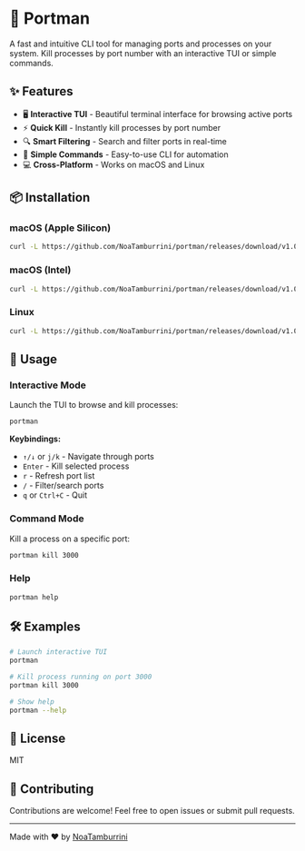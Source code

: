 # 🚢 Portman

A fast and intuitive CLI tool for managing ports and processes on your system. Kill processes by port number with an interactive TUI or simple commands.

## ✨ Features

- 🖥️ **Interactive TUI** - Beautiful terminal interface for browsing active ports
- ⚡ **Quick Kill** - Instantly kill processes by port number
- 🔍 **Smart Filtering** - Search and filter ports in real-time
- 🎯 **Simple Commands** - Easy-to-use CLI for automation
- 💻 **Cross-Platform** - Works on macOS and Linux

## 📦 Installation

### macOS (Apple Silicon)
```bash
curl -L https://github.com/NoaTamburrini/portman/releases/download/v1.0.0/portman-darwin-arm64 -o /usr/local/bin/portman && chmod +x /usr/local/bin/portman
```

### macOS (Intel)
```bash
curl -L https://github.com/NoaTamburrini/portman/releases/download/v1.0.0/portman-darwin-amd64 -o /usr/local/bin/portman && chmod +x /usr/local/bin/portman
```

### Linux
```bash
curl -L https://github.com/NoaTamburrini/portman/releases/download/v1.0.0/portman-linux-amd64 -o /usr/local/bin/portman && chmod +x /usr/local/bin/portman
```

## 🚀 Usage

### Interactive Mode
Launch the TUI to browse and kill processes:
```bash
portman
```

**Keybindings:**
- `↑/↓` or `j/k` - Navigate through ports
- `Enter` - Kill selected process
- `r` - Refresh port list
- `/` - Filter/search ports
- `q` or `Ctrl+C` - Quit

### Command Mode
Kill a process on a specific port:
```bash
portman kill 3000
```

### Help
```bash
portman help
```

## 🛠️ Examples

```bash
# Launch interactive TUI
portman

# Kill process running on port 3000
portman kill 3000

# Show help
portman --help
```

## 📝 License

MIT

## 🤝 Contributing

Contributions are welcome! Feel free to open issues or submit pull requests.

---

Made with ❤️ by [NoaTamburrini](https://github.com/NoaTamburrini)
